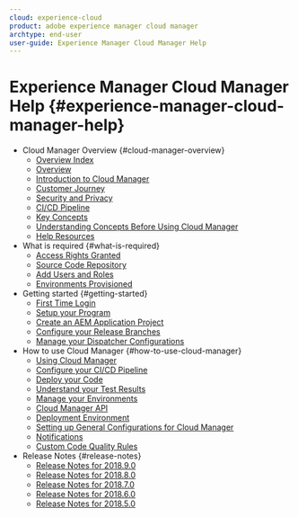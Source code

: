 ```yaml
---
cloud: experience-cloud
product: adobe experience manager cloud manager
archtype: end-user
user-guide: Experience Manager Cloud Manager Help
---
```


# Experience Manager Cloud Manager Help {#experience-manager-cloud-manager-help}

+ Cloud Manager Overview {#cloud-manager-overview}
  + [Overview Index](using/overview-index.md)
  + [Overview](using/overview-cloud-manager.md)
  + [Introduction to Cloud Manager](using/introduction-to-cloud-manager.md)
  + [Customer Journey](using/customer-journey.md)
  + [Security and Privacy](using/security-and-privacy.md)
  + [CI/CD Pipeline](using/ci-cd-pipeline.md)
  + [Key Concepts](using/key-concepts.md)
  + [Understanding Concepts Before Using Cloud Manager](using/understanding-concepts.md)
  + [Help Resources](using/help-resources.md)
+ What is required {#what-is-required}
  + [Access Rights Granted](using/access-rights-granted.md)
  + [Source Code Repository](using/source-code-repository.md)
  + [Add Users and Roles](using/setting-up-users-and-roles.md)
  + [Environments Provisioned](using/environments-provisioned.md)
+ Getting started {#getting-started}
  + [First Time Login](using/first-time-login.md)
  + [Setup your Program](using/setting-up-program.md)
  + [Create an AEM Application Project](using/create-an-application-project.md)
  + [Configure your Release Branches](using/configure-your-release-branches.md)
  + [Manage your Dispatcher Configurations](using/dispatcher-configurations.md)
+ How to use Cloud Manager {#how-to-use-cloud-manager}
  + [Using Cloud Manager](using/using-cloud-manager.md)
  + [Configure your CI/CD Pipeline](using/configuring-pipeline.md)
  + [Deploy your Code](using/deploying-code.md)
  + [Understand your Test Results](using/understand-your-test-results.md)
  + [Manage your Environments](using/manage-your-environment.md)
  + [Cloud Manager API](using/cloud-manager-api.md)
  + [Deployment Environment](using/deployment-environment.md)
  + [Setting up General Configurations for Cloud Manager](using/setting-configurations-for-cloud-manager.md)
  + [Notifications](using/notifications.md)
  + [Custom Code Quality Rules](using/custom-code-quality-rules.md)
+ Release Notes {#release-notes}
  + [Release Notes for 2018.9.0](using/release-notes-2018-9-0.md)
  + [Release Notes for 2018.8.0](using/release-notes-2018-8-0.md)
  + [Release Notes for 2018.7.0](using/release-notes-2018-7-0.md)
  + [Release Notes for 2018.6.0](using/release-notes-2018-6-0.md)
  + [Release Notes for 2018.5.0](using/release-notes-2018-50.md)
